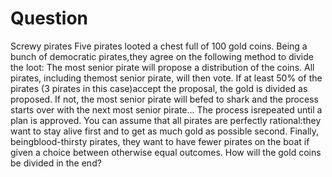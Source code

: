 # Question
Screwy pirates
Five pirates looted a chest full of 100 gold coins. Being a bunch of democratic pirates,they agree on the following method to divide the loot:
The most senior pirate will propose a distribution of the coins. All pirates, including themost senior pirate, will then vote. If at least 50% of the pirates (3 pirates in this case)accept the proposal, the gold is divided as proposed. If not, the most senior pirate will befed to shark and the process starts over with the next most senior pirate... The process isrepeated until a plan is approved. You can assume that all pirates are perfectly rational:they want to stay alive first and to get as much gold as possible second. Finally, beingblood-thirsty pirates, they want to have fewer pirates on the boat if given a choice
between otherwise equal outcomes.
How will the gold coins be divided in the end?


